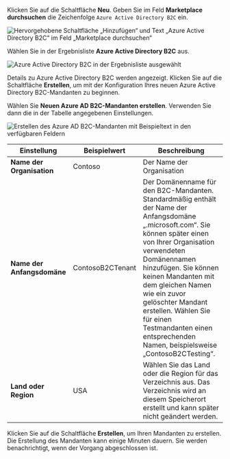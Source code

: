 Klicken Sie auf die Schaltfläche **Neu**. Geben Sie im Feld **Marketplace durchsuchen** die Zeichenfolge `Azure Active Directory B2C` ein.

![Hervorgehobene Schaltfläche „Hinzufügen“ und Text „Azure Active Directory B2C“ im Feld „Marketplace durchsuchen“](./media/active-directory-b2c-create-tenant/find-azure-ad-b2c.png)

Wählen Sie in der Ergebnisliste **Azure Active Directory B2C** aus.

![Azure Active Directory B2C in der Ergebnisliste ausgewählt](./media/active-directory-b2c-create-tenant/find-azure-ad-b2c-result.png)

Details zu Azure Active Directory B2C werden angezeigt. Klicken Sie auf die Schaltfläche **Erstellen**, um mit der Konfiguration Ihres neuen Azure Active Directory B2C-Mandanten zu beginnen.

Wählen Sie **Neuen Azure AD B2C-Mandanten erstellen**. Verwenden Sie dann die in der Tabelle angegebenen Einstellungen.

![Erstellen des Azure AD B2C-Mandanten mit Beispieltext in den verfügbaren Feldern](./media/active-directory-b2c-create-tenant/create-new-b2c-tenant.png)

| Einstellung      | Beispielwert  | Beschreibung                                        |
| ------------ | ------- | -------------------------------------------------- |
| **Name der Organisation** | Contoso | Der Name der Organisation | 
| **Name der Anfangsdomäne** |  ContosoB2CTenant | Der Domänenname für den B2C-Mandanten. Standardmäßig enthält der Name der Anfangsdomäne „.microsoft.com“. Sie können später einen von Ihrer Organisation verwendeten Domänennamen hinzufügen. Sie können keinen Mandanten mit dem gleichen Namen wie ein zuvor gelöschter Mandant erstellen. Wählen Sie für einen Testmandanten einen entsprechenden Namen, beispielsweise „ContosoB2CTesting“. |
| **Land oder Region** | USA | Wählen Sie das Land oder die Region für das Verzeichnis aus. Das Verzeichnis wird an diesem Speicherort erstellt und kann später nicht geändert werden.  |

Klicken Sie auf die Schaltfläche **Erstellen**, um Ihren Mandanten zu erstellen. Die Erstellung des Mandanten kann einige Minuten dauern. Sie werden benachrichtigt, wenn der Vorgang abgeschlossen ist.